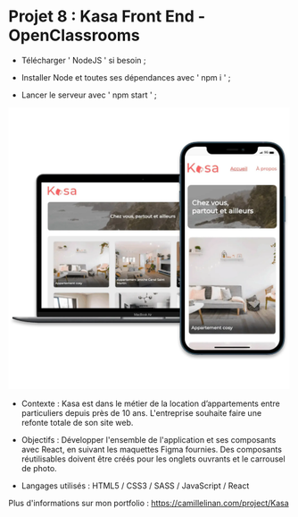 # Projet 8 : Kasa Front End - OpenClassrooms

+ Télécharger ' NodeJS ' si besoin ;

+ Installer Node et toutes ses dépendances avec ' npm i ' ;

+ Lancer le serveur avec ' npm start ' ;

![Alt text](/kasaCover.webp?raw=true "Cover Kasa OpenClassrooms")

+ Contexte :
Kasa est dans le métier de la location d’appartements entre particuliers depuis près de 10 ans. L'entreprise souhaite faire une refonte totale de son site web.

+ Objectifs :
Développer l'ensemble de l'application et ses composants avec React, en suivant les maquettes Figma fournies. Des composants réutilisables doivent être créés pour les onglets ouvrants et le carrousel de photo.

+ Langages utilisés :
HTML5 / CSS3 / SASS / JavaScript / React

Plus d'informations sur mon portfolio : https://camillelinan.com/project/Kasa
